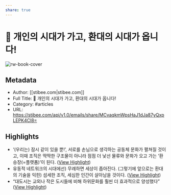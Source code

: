 ```yaml
---
share: true
---
```


# 🧢 개인의 시대가 가고, 환대의 시대가 옵니다!

![rw-book-cover](https://readwise-assets.s3.amazonaws.com/static/images/article0.00998d930354.png)

## Metadata
- Author: [[stibee.com|stibee.com]]
- Full Title: 🧢 개인의 시대가 가고, 환대의 시대가 옵니다!
- Category: #articles
- URL: https://stibee.com/api/v1.0/emails/share/MCvaqkmWpsHaJ1dJa87yQxpLEPK4Cl8=

## Highlights
- ‘(우리는) 잠시 같이 있을 뿐!’, 서로를 손님으로 생각하는 공동체 문화가 펼쳐질 것이고, 이때 조직은 딱딱한 구조물이 아니라 점점 더 낯선 물류와 문화가 오고 가는 ‘환승장(=플랫폼)’이 된다. ([View Highlight](https://read.readwise.io/read/01gpz4n6y09wkscevbr5g541xz))
- 유동적 네트워크의 시대에선) 무례하면 세상이 좁아진다. (그렇기에 앞으로는 환대의 기술을 익힌) 섬세한 조직, 세심한 인간이 살아남을 것이다. ([View Highlight](https://read.readwise.io/read/01gpz4pa7rpkm45d6xjzxmazqk))
- “대도시는 교외나 작은 도시들에 비해 하위문화를 훨씬 더 효과적으로 양성했다” ([View Highlight](https://read.readwise.io/read/01gpz4t3h5fvr5fpcgrpyfawh1))
